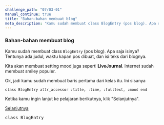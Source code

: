 ```yaml
---
challenge_path: "07/03-01"
manual_continue: true
title: "Bahan-bahan membuat blog"
meta_description: "Kamu sudah membuat class BlogEntry (pos blog). Apa saja isinya? Tentunya ada judul, waktu kapan pos dibuat, dan isi teks dari blognya."
---
```


### Bahan-bahan membuat blog

Kamu sudah membuat class `BlogEntry` (pos blog). Apa saja isinya? Tentunya ada judul, waktu kapan pos dibuat, dan isi teks dari blognya.

Kita akan membuat setting mood juga seperti **LiveJournal**. Internet sudah membuat smiley populer.

Ok, jadi kamu sudah membuat baris pertama dari kelas itu. Ini sisanya

`
class BlogEntry
  attr_accessor :title, :time, :fulltext, :mood
end
`

Ketika kamu ingin lanjut ke pelajaran berikutnya, klik "Selanjutnya".

<div class="cta-with-btn">
	<a href="03-02.html" class="medium button full-width btn-cta btn-cta-selanjutnya js-challenge-link">Selanjutnya</a>
</div>

<pre id="code-prefill">
class BlogEntry
</pre>